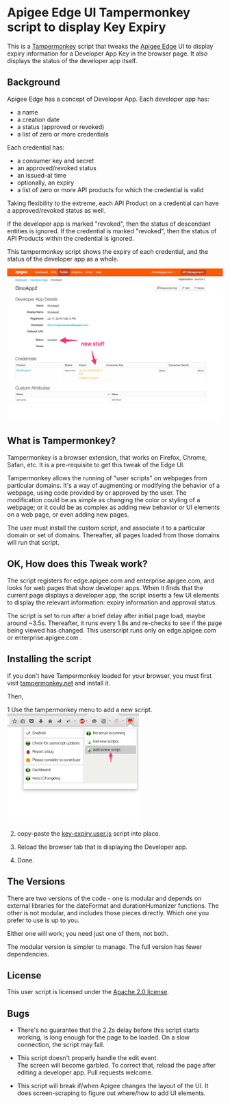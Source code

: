 # Apigee Edge UI Tampermonkey script to display Key Expiry

This is a [Tampermonkey](https://tampermonkey.net/) script that tweaks
the [Apigee Edge](https://edge.apigee.com) UI to display expiry information for a Developer App Key in the browser
page.  It also displays the status of the developer app itself.

## Background

Apigee Edge has a concept of Developer App. Each developer app has:

* a name
* a creation date
* a status (approved or revoked)
* a list of zero or more credentials

Each credential has:

* a consumer key and secret
* an approved/revoked status
* an issued-at time
* optionally, an expiry
* a list of zero or more API products for which the credential is valid

Taking flexibility to the extreme, each API Product on a credential can have a approved/revoked status as well.

If the developer app is marked "revoked", then the status of descendant entities is ignored.
If the credential is marked "revoked", then the status of API Products within the credential is ignored.

This tampermonkey script shows the expiry of each credential, and the status of the developer app as a whole. 

![screengrab](img/tampermonkey-key-expiry-example-1.png)


## What is Tampermonkey?

Tampermonkey is a browser extension, that works on Firefox, Chrome, Safari, etc. It is a pre-requisite to get this tweak of the Edge UI. 

Tampermonkey allows the running of "user scripts" on webpages from particular domains. It's a way of augmenting or modifying the behavior of a webpage, using code provided by or approved by the user. The modification could be as simple as changing the color or styling of a webpage; or it could be as complex as adding new behavior or UI elements on a web page, or even adding new pages.

The user must install the custom script, and associate it to a particular domain or set of domains. Thereafter, all pages loaded from those domains will run that script. 


## OK, How does this Tweak work?

The script registers for edge.apigee.com and enterprise.apigee.com, and looks for web pages that show developer apps. When it finds that the current page displays a developer app, the script
inserts a few UI elements to display the relevant information: expiry information and approval status.

The script is set to run after a brief delay after initial page load, maybe around ~3.5s.
Thereafter, it runs every 1.8s and re-checks to see if the page being viewed  has changed. This userscript runs only on edge.apigee.com or enterprise.apigee.com . 


## Installing the script

If you don't have Tampermonkey loaded for your browser, you must first visit  [tampermonkey.net](https://tampermonkey.net/) and install it.

Then, 

1 Use the tampermonkey menu to add a new script.
  <img src="img/tm-add-new-script.png" width='308px'>

2. copy-paste the [key-expiry.user.js](lib/key-expiry.user.js) script into place.

3. Reload the browser tab that is displaying the Developer app.

4. Done.


## The Versions

There are two versions of the code - one is modular and depends on external libraries for the dateFormat and durationHumanizer functions. The other is not modular, and includes those pieces directly.  Which one you prefer to use is up to you.

Either one will work; you need just one of them, not both. 

The modular version is simpler to manage. The full version has fewer dependencies. 


## License

This user script is licensed under the [Apache 2.0 license](LICENSE).


## Bugs

* There's no guarantee that the 2.2s delay before this script starts working, is
  long enough for the page to be loaded. On a slow connection, the script may fail. 

* This script doesn't properly handle the edit event.  
  The screen will become garbled. To correct that, reload the page after editing a developer app. Pull requests welcome.

* This script will break if/when Apigee changes the layout of the UI.
  It does screen-scraping to figure out where/how to add UI elements. 

